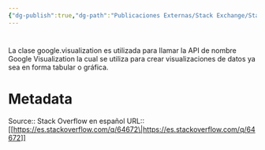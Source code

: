 ```yaml
---
{"dg-publish":true,"dg-path":"Publicaciones Externas/Stack Exchange/Stack Overflow en español/es.stackoverflow.com-64672.md","permalink":"/publicaciones-externas/stack-exchange/stack-overflow-en-espanol/es-stackoverflow-com-64672/","hide":true,"noteIcon":"\"0\"","created":"2024-04-03T12:49:10.592-06:00","updated":"2024-04-05T16:43:50.027-06:00"}
---
```


# 

La clase google.visualization es utilizada para llamar la API de nombre Google Visualization la cual se utiliza para crear visualizaciones de datos ya sea en forma tabular o gráfica.

# Metadata
Source:: Stack Overflow en español
URL:: [[https://es.stackoverflow.com/q/64672\|https://es.stackoverflow.com/q/64672]]

